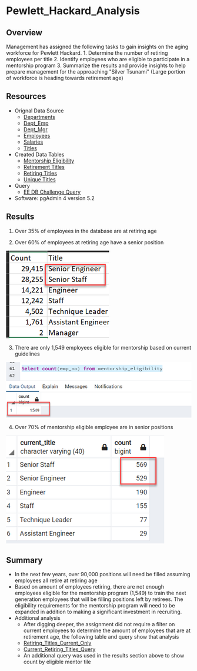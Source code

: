 # Pewlett_Hackard_Analysis

## Overview

Management has assigned the following tasks to gain insights on the aging workforce for Pewlett Hackard. 
	1. Determine the number of retiring employees per title
	2. Identify employees who are eligible to participate in a mentorship program
  	3.  Summarize the results and provide insights to help prepare management for the approaching "Silver Tsunami" (Large portion of workforce is heading towards retirement age)

## Resources
- Orignal Data Source
	- [Departments](https://github.com/sbretag/Pewlett_Hackard_Analysis/blob/main/Resources/departments.csv)
 	- [Dept_Emp](https://github.com/sbretag/Pewlett_Hackard_Analysis/blob/main/Resources/dept_emp.csv)
 	- [Dept_Mgr](https://github.com/sbretag/Pewlett_Hackard_Analysis/blob/main/Resources/dept_manager.csv)
 	- [Employees](https://github.com/sbretag/Pewlett_Hackard_Analysis/blob/main/Resources/employees.csv)
 	- [Salaries](https://github.com/sbretag/Pewlett_Hackard_Analysis/blob/main/Resources/salaries.csv)
 	- [Titles](https://github.com/sbretag/Pewlett_Hackard_Analysis/blob/main/Resources/titles.csv)
- Created Data Tables
 	- [Mentorship Eligibility](https://github.com/sbretag/Pewlett_Hackard_Analysis/blob/main/Data/mentorship_eligibility.csv)
 	- [Retirement Titles](https://github.com/sbretag/Pewlett_Hackard_Analysis/blob/main/Data/retirement_titles.csv)
 	- [Retiring Titles](https://github.com/sbretag/Pewlett_Hackard_Analysis/blob/main/Data/retiring_titles.csv)
 	- [Unique Titles](https://github.com/sbretag/Pewlett_Hackard_Analysis/blob/main/Data/unique_titles.csv)
- Query
	- [EE DB Challenge Query](https://github.com/sbretag/Pewlett_Hackard_Analysis/blob/main/Queries/Employee_Database_Challenge.sql)
- Software: pgAdmin 4 version 5.2

## Results

1. Over 35% of employees in the database are at retiring age

2. Over 60% of employees at retiring age have a senior position

![](https://github.com/sbretag/Pewlett_Hackard_Analysis/blob/main/Resources/Retiring_Titles_Senior_Output_Sample.png)

3. There are only 1,549 employees eligible for mentorship based on current guidelines

![](https://github.com/sbretag/Pewlett_Hackard_Analysis/blob/main/Resources/Mentorship_Eligibility_Count.png)

4. Over 70% of mentorship eligible employee are in senior positions

![](https://github.com/sbretag/Pewlett_Hackard_Analysis/blob/main/Resources/Mentorship_Eligibility_CountbyTitle.png)


## Summary

-  In the next few years, over 90,000 positions will need be filled assuming employees all retire at retiring age
-  Based on amount of employees retiring, there are not enough employees eligible for the mentorship program (1,549) to train the next generation employees that will be filling positions left by retirees.  The eligibility requirements for the mentorship program will need to be expanded in addition to making a significant investment in recruiting.
-  Additional analysis
	- After digging deeper, the assignment did not require a filter on current employees to determine the amount of employees that are at retirement age, the following table and query show that analysis
	- [Retiring_Titles_Current_Only](https://github.com/sbretag/Pewlett_Hackard_Analysis/blob/main/Resources/salaries.csv)
 	- [Current_Retiring_Titles_Query](https://github.com/sbretag/Pewlett_Hackard_Analysis/blob/main/Queries/current.sql)
 	- An additional query was used in the results section above to show count by eligible mentor tile
